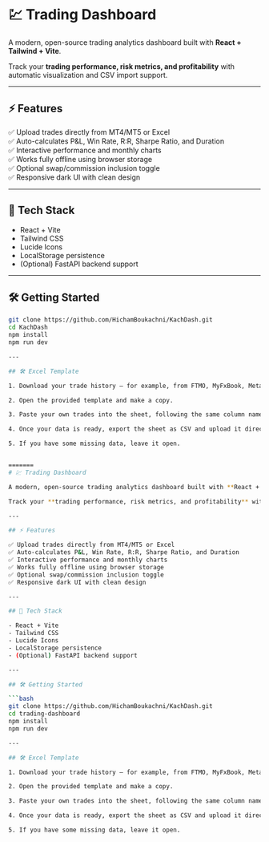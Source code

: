 # 💹 Trading Dashboard

A modern, open-source trading analytics dashboard built with **React + Tailwind + Vite**.

Track your **trading performance, risk metrics, and profitability** with automatic visualization and CSV import support.

---

## ⚡️ Features

✅ Upload trades directly from MT4/MT5 or Excel  
✅ Auto-calculates P&L, Win Rate, R:R, Sharpe Ratio, and Duration  
✅ Interactive performance and monthly charts  
✅ Works fully offline using browser storage  
✅ Optional swap/commission inclusion toggle  
✅ Responsive dark UI with clean design  

---

## 🧩 Tech Stack

- React + Vite  
- Tailwind CSS  
- Lucide Icons  
- LocalStorage persistence  
- (Optional) FastAPI backend support  

---

## 🛠️ Getting Started

```bash
git clone https://github.com/HichamBoukachni/KachDash.git
cd KachDash
npm install
npm run dev

---

## 🛠️ Excel Template

1. Download your trade history — for example, from FTMO, MyFxBook, MetaTrader, or any broker that allows CSV/Excel exports.

2. Open the provided template and make a copy.

3. Paste your own trades into the sheet, following the same column names shown at the top of the template (for example: Open, Close, Type, Symbol, Profit, Swap, Commissions, Risk($), Trade duration in seconds, etc.).

4. Once your data is ready, export the sheet as CSV and upload it directly from the dashboard.

5. If you have some missing data, leave it open.


=======
# 💹 Trading Dashboard

A modern, open-source trading analytics dashboard built with **React + Tailwind + Vite**.

Track your **trading performance, risk metrics, and profitability** with automatic visualization and CSV import support.

---

## ⚡️ Features

✅ Upload trades directly from MT4/MT5 or Excel  
✅ Auto-calculates P&L, Win Rate, R:R, Sharpe Ratio, and Duration  
✅ Interactive performance and monthly charts  
✅ Works fully offline using browser storage  
✅ Optional swap/commission inclusion toggle  
✅ Responsive dark UI with clean design  

---

## 🧩 Tech Stack

- React + Vite  
- Tailwind CSS  
- Lucide Icons  
- LocalStorage persistence  
- (Optional) FastAPI backend support  

---

## 🛠️ Getting Started

```bash
git clone https://github.com/HichamBoukachni/KachDash.git
cd trading-dashboard
npm install
npm run dev

---

## 🛠️ Excel Template

1. Download your trade history — for example, from FTMO, MyFxBook, MetaTrader, or any broker that allows CSV/Excel exports.

2. Open the provided template and make a copy.

3. Paste your own trades into the sheet, following the same column names shown at the top of the template (for example: Open, Close, Type, Symbol, Profit, Swap, Commissions, Risk($), Trade duration in seconds, etc.).

4. Once your data is ready, export the sheet as CSV and upload it directly from the dashboard.

5. If you have some missing data, leave it open.



